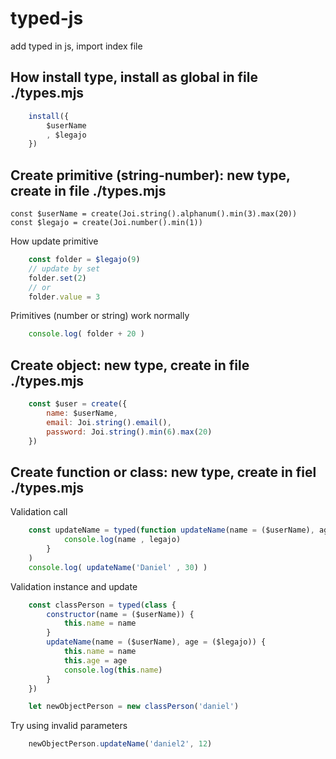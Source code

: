 # typed-js
add typed in js, import index file

## How install type, install as global in file ./types.mjs

```js
	install({
		$userName
		, $legajo
	})
```

## Create primitive (string-number): new type, create in file ./types.mjs
	const $userName = create(Joi.string().alphanum().min(3).max(20))
	const $legajo = create(Joi.number().min(1))

How update primitive

```js
	const folder = $legajo(9)
	// update by set
	folder.set(2)
	// or 
	folder.value = 3
```


Primitives (number or string) work normally

```js
	console.log( folder + 20 )
```

## Create object: new type, create in file ./types.mjs

```js
	const $user = create({
		name: $userName,
		email: Joi.string().email(),
		password: Joi.string().min(6).max(20)
	})
```

## Create function or class: new type, create in fiel ./types.mjs
Validation call


```js
	const updateName = typed(function updateName(name = ($userName), age = ($legajo)) {
			console.log(name , legajo)
		}
	)
	console.log( updateName('Daniel' , 30) )
```

Validation instance and update


```js
	const classPerson = typed(class {
		constructor(name = ($userName)) {
			this.name = name
		}
		updateName(name = ($userName), age = ($legajo)) {
			this.name = name
			this.age = age
			console.log(this.name)
		}
	})

	let newObjectPerson = new classPerson('daniel')
```

Try using invalid parameters



```js
	newObjectPerson.updateName('daniel2', 12)
```